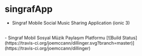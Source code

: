 # singrafApp
- Singraf Mobile Social Music Sharing Application (ionic 3)
<br>
  - Singraf Mobil Sosyal Müzik Paylaşım Platformu
[![Build Status](https://travis-ci.org/joemccann/dillinger.svg?branch=master)](https://travis-ci.org/joemccann/dillinger)
<br>

